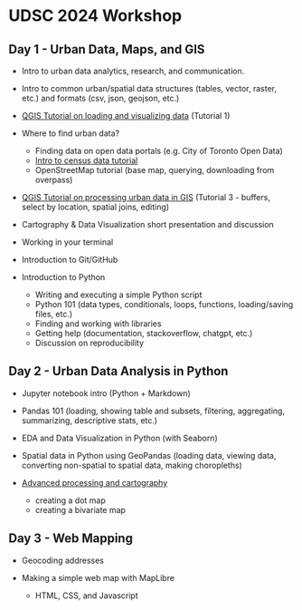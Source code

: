 # UDSC 2024 Workshop

## Day 1 - Urban Data, Maps, and GIS

- Intro to urban data analytics, research, and communication.

- Intro to common urban/spatial data structures (tables, vector, raster, etc.) and formats (csv, json, geojson, etc.)

- [QGIS Tutorial on loading and visualizing data](https://schoolofcities.github.io/mapping-workshops-2023/qgis-intro) (Tutorial 1)
    
- Where to find urban data?
    - Finding data on open data portals (e.g. City of Toronto Open Data)
    - [Intro to census data tutorial](https://schoolofcities.github.io/mapping-workshops-2023/mapping-census-data)
    - OpenStreetMap tutorial (base map, querying, downloading from overpass)
 
- [QGIS Tutorial on processing urban data in GIS](https://schoolofcities.github.io/mapping-workshops-2023/qgis-intro) (Tutorial 3 - buffers, select by location, spatial joins, editing)
    
- Cartography & Data Visualization short presentation and discussion

- Working in your terminal

- Introduction to Git/GitHub

- Introduction to Python
    - Writing and executing a simple Python script
    - Python 101 (data types, conditionals, loops, functions, loading/saving files, etc.)
    - Finding and working with libraries
    - Getting help (documentation, stackoverflow, chatgpt, etc.)
    - Discussion on reproducibility


## Day 2 - Urban Data Analysis in Python

- Jupyter notebook intro (Python + Markdown)

- Pandas 101 (loading, showing table and subsets, filtering, aggregating, summarizing, descriptive stats, etc.)

- EDA and Data Visualization in Python (with Seaborn)

- Spatial data in Python using GeoPandas (loading data, viewing data, converting non-spatial to spatial data, making choropleths)

- [Advanced processing and cartography](https://smith-lg.github.io/udsc-bootcamp/advanced-carto)
  - creating a dot map
  - creating a bivariate map


## Day 3 - Web Mapping

- Geocoding addresses

- Making a simple web map with MapLibre
  - HTML, CSS, and Javascript
